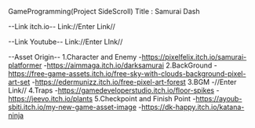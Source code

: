 GameProgramming(Project SideScroll)
Title : Samurai Dash

--Link itch.io--
Link://Enter Link//

--Link Youtube--
Link://Enter LInk//

--Asset Origin--
1.Character and Enemy
  -https://pixelfelix.itch.io/samurai-platformer
  -https://aimmaga.itch.io/darksamurai
2.BackGround
  -https://free-game-assets.itch.io/free-sky-with-clouds-background-pixel-art-set
  -https://edermunizz.itch.io/free-pixel-art-forest
3.BGM
  -//Enter Link//
4.Traps
  -https://gamedeveloperstudio.itch.io/floor-spikes
  -https://jeevo.itch.io/plants
5.Checkpoint and Finish Point
-https://ayoub-sbiti.itch.io/my-new-game-asset-image
-https://dk-happy.itch.io/katana-ninja

